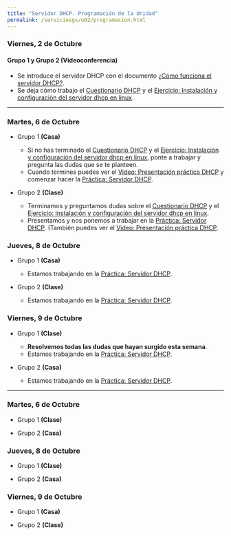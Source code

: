 ```yaml
---
title: "Servidor DHCP. Programación de la Unidad"
permalink: /serviciosgs/u02/programacion.html
---
```


### Viernes, 2 de Octubre

#### Grupo 1  y Grupo 2 **(Videoconferencia)**

* Se introduce el servidor DHCP con el documento [¿Cómo funciona el servidor DHCP?](dhcp.html).
* Se deja cómo trabajo el [Cuestionario DHCP](cuestionario.html) y el [Ejercicio: Instalación y configuración del servidor dhcp en linux](ejercicio1.html).

- - -

### Martes, 6 de Octubre

* Grupo 1 **(Casa)**

    * Si no has terminado el [Cuestionario DHCP](cuestionario.html) y el [Ejercicio: Instalación y configuración del servidor dhcp en linux](ejercicio1.html), ponte a trabajar y pregunta las dudas que se te planteen.
    * Cuando termines puedes ver el [Video: Presentación práctica DHCP](https://youtu.be/v9UmirEidpg) y comenzar hacer la [Práctica: Servidor DHCP](practica_dhcp.html).

* Grupo 2 **(Clase)**

    * Terminamos y preguntamos dudas sobre el [Cuestionario DHCP](cuestionario.html) y el [Ejercicio: Instalación y configuración del servidor dhcp en linux](ejercicio1.html).
    * Presentamos y nos ponemos a trabajar en la [Práctica: Servidor DHCP](practica_dhcp.html). (También puedes ver el [Video: Presentación práctica DHCP](https://youtu.be/v9UmirEidpg).

### Jueves, 8 de Octubre

* Grupo 1 **(Casa)**

    * Estamos trabajando en la [Práctica: Servidor DHCP](practica_dhcp.html).

* Grupo 2 **(Clase)**

    * Estamos trabajando en la [Práctica: Servidor DHCP](practica_dhcp.html).

### Viernes, 9 de Octubre

* Grupo 1 **(Clase)**

    * **Resolvemos todas las dudas que hayan surgido esta semana**.
    * Estamos trabajando en la [Práctica: Servidor DHCP](practica_dhcp.html). 

* Grupo 2 **(Casa)**

    * Estamos trabajando en la [Práctica: Servidor DHCP](practica_dhcp.html).

- - -

### Martes, 6 de Octubre

* Grupo 1 **(Clase)**

* Grupo 2 **(Casa)**

### Jueves, 8 de Octubre

* Grupo 1 **(Clase)**


* Grupo 2 **(Casa)**


### Viernes, 9 de Octubre

* Grupo 1 **(Casa)**


* Grupo 2 **(Clase)**
